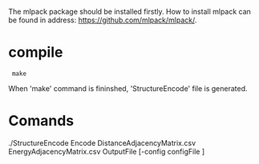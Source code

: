 The mlpack package should be installed firstly.
How to install mlpack can be found in address: https://github.com/mlpack/mlpack/.

# compile

     make

When 'make' command is fininshed, 'StructureEncode' file is generated. 

# Comands    

./StructureEncode Encode  DistanceAdjacencyMatrix.csv   EnergyAdjacencyMatrix.csv    OutputFile   [-config  configFile ]
















